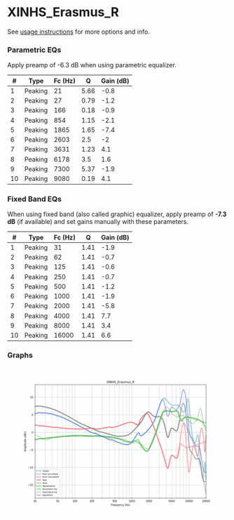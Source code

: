 # XINHS_Erasmus_R
See [usage instructions](https://github.com/jaakkopasanen/AutoEq#usage) for more options and info.

### Parametric EQs
Apply preamp of -6.3 dB when using parametric equalizer.

|   # | Type    |   Fc (Hz) |    Q |   Gain (dB) |
|-----|---------|-----------|------|-------------|
|   1 | Peaking |        21 | 5.66 |        -0.8 |
|   2 | Peaking |        27 | 0.79 |        -1.2 |
|   3 | Peaking |       166 | 0.18 |        -0.9 |
|   4 | Peaking |       854 | 1.15 |        -2.1 |
|   5 | Peaking |      1865 | 1.65 |        -7.4 |
|   6 | Peaking |      2603 | 2.5  |        -2   |
|   7 | Peaking |      3631 | 1.23 |         4.1 |
|   8 | Peaking |      6178 | 3.5  |         1.6 |
|   9 | Peaking |      7300 | 5.37 |        -1.9 |
|  10 | Peaking |      9080 | 0.19 |         4.1 |

### Fixed Band EQs
When using fixed band (also called graphic) equalizer, apply preamp of **-7.3 dB** (if available) and set gains manually with these parameters.

|   # | Type    |   Fc (Hz) |    Q |   Gain (dB) |
|-----|---------|-----------|------|-------------|
|   1 | Peaking |        31 | 1.41 |        -1.9 |
|   2 | Peaking |        62 | 1.41 |        -0.7 |
|   3 | Peaking |       125 | 1.41 |        -0.6 |
|   4 | Peaking |       250 | 1.41 |        -0.7 |
|   5 | Peaking |       500 | 1.41 |        -1.2 |
|   6 | Peaking |      1000 | 1.41 |        -1.9 |
|   7 | Peaking |      2000 | 1.41 |        -5.8 |
|   8 | Peaking |      4000 | 1.41 |         7.7 |
|   9 | Peaking |      8000 | 1.41 |         3.4 |
|  10 | Peaking |     16000 | 1.41 |         6.6 |

### Graphs
![](./XINHS_Erasmus_R.png)
